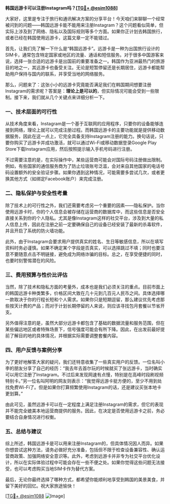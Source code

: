 **韩国远游卡可以注册Instagram吗？[[TG💪+ @esim1088](https://t.me/s/esim1088)]**

大家好，这里是专注于旅行和通讯解决方案的分享平台！今天咱们来聊聊一个经常被问到的问题——韩国远游卡能不能用来注册Instagram？这个问题看似简单，但实际上涉及到了网络、隐私以及国际规则等多个方面。如果你正计划去韩国旅行，或者已经在韩国使用远游卡，这篇文章一定不能错过。

首先，让我们先了解一下什么是“韩国远游卡”。远游卡是一种为出国旅行设计的SIM卡，通常包含特定国家或地区的流量、通话和短信服务。对于很多中国游客来说，选择一张合适的远游卡是出国前的重要准备之一。韩国作为亚洲最热门的旅游目的地之一，其远游卡也备受关注。无论是短暂停留还是长期居住，远游卡都能帮助用户保持与国内的联系，并享受当地的网络服务。

那么，问题来了：这张小小的远游卡究竟能否满足我们在韩国期间想要注册Instagram的需求呢？答案是：**理论上是可以的**，但实际情况可能会受到一些限制。接下来，我们就从几个关键点来详细分析一下。

### **一、技术层面的可行性**

从技术角度来看，Instagram是一个基于互联网的应用程序，只要你的设备能够连接到网络，理论上就可以完成注册过程。而韩国远游卡的主要功能就是提供移动数据服务，因此在这一点上，它完全具备支持Instagram注册的能力。换句话说，只要你购买了远游卡并成功激活，就可以通过Wi-Fi或移动数据登录Google Play Store下载Instagram应用，然后按照提示输入手机号码进行注册。

不过需要注意的是，在实际操作中，某些运营商可能会对国际号码注册做出限制。例如，有些国家的通信服务商为了防止垃圾账号泛滥，会对来自其他国家的电话号码设置额外的安全验证步骤。如果你遇到这种情况，可能需要多尝试几次，或者更换其他方式（如绑定Facebook账户）来完成注册。

### **二、隐私保护与安全性考量**

除了技术上的可行性之外，我们还需要考虑另一个重要的因素——隐私保护。当你使用远游卡时，你的个人信息会被存储在运营商的数据库中，而这些信息是否安全直接关系到你的个人隐私。尤其是像Instagram这样的社交平台，涉及到大量的私人信息上传，因此在注册之前一定要确保自己的设备已经安装了最新的杀毒软件，并且开启了系统的防火墙功能。

此外，由于Instagram会要求用户提供真实的姓名、生日等敏感信息，所以在填写资料时务必谨慎。如果不确定某个字段是否真实，可以选择跳过不填；同时也要注意不要随意点击不明链接，避免成为网络诈骗的目标。总之，在享受便捷的同时，也要时刻警惕潜在的风险。

### **三、费用预算与性价比评估**

当然，除了技术和隐私方面的考量外，成本也是我们必须关注的重点。目前市面上的韩国远游卡种类繁多，价格区间大致在几十元到几百元人民币之间。具体选择哪一款取决于你的行程长短和个人需求。如果你只是短期逗留，那么建议优先考虑那些按天计费的产品；而对于计划长期停留的人来说，则应该寻找包月套餐以节省开支。

另外值得注意的是，虽然大部分远游卡都包含了基础的数据流量和服务范围，但在某些偏远地区或者特殊场景下，信号强度可能会有所下降。因此，在出发前最好提前了解目的地的具体情况，并根据实际需要调整套餐内容。

### **四、用户反馈与案例分享**

为了更好地解答大家的疑问，我们还特意收集了一些真实用户的反馈。一位名叫小李的朋友分享了自己的经历：“我去年去首尔玩的时候就买了张远游卡，当时确实可以用它注册了Instagram。不过后来发现网速有点慢，特别是在高峰时段刷视频特别卡。”另一位名叫阿明的网友则表示：“我觉得远游卡挺方便的，至少不用到处找免费Wi-Fi了。但是如果你打算频繁使用Instagram的话，还是建议买张本地卡更划算。”

由此可见，虽然远游卡可以在一定程度上满足注册Instagram的需求，但它的表现并不能完全媲美本地运营商提供的服务。因此，在决定是否使用远游卡之前，务必要结合自身情况进行权衡。

### **五、总结与建议**

综上所述，韩国远游卡是可以用来注册Instagram的，但具体情况因人而异。如果你想尝试这种方法，请务必做好充分准备，包括但不限于检查设备兼容性、确认运营商政策、加强网络安全意识等。此外，考虑到远游卡并非专为社交平台优化设计，所以在实际体验过程中可能会存在一些不便之处。如果你觉得这些问题无法接受，也可以考虑购买当地SIM卡作为替代方案。

最后，无论你最终选择了哪种方式，都希望你能顺利地享受到韩国的美景美食，并留下美好的回忆。祝大家旅途愉快！

[[TG💪+ @esim1088](https://t.me/s/esim1088) ![Image](https://i.postimg.cc/4NQfJmqS/Snipaste-2025-05-13-00-14-12.png)]